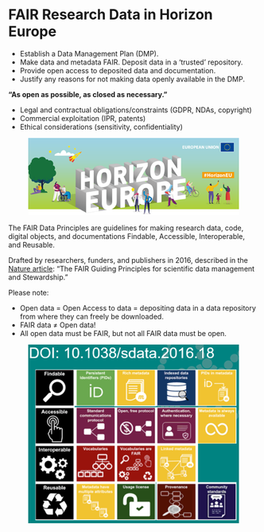 # FAIR Research Data in Horizon Europe

* Establish a Data Management Plan (DMP).
* Make data and metadata FAIR. Deposit data in a ‘trusted’ repository.
* Provide open access to deposited data and documentation.
* Justify any reasons for not making data openly available in the DMP.

**“As open as possible, as closed as necessary.”**

* Legal and contractual obligations/constraints (GDPR, NDAs, copyright)
* Commercial exploitation (IPR, patents)
* Ethical considerations (sensitivity, confidentiality)

<figure><img src="../../../../../.gitbook/assets/image (81).png" alt=""><figcaption></figcaption></figure>

The FAIR Data Principles are guidelines for making research data, code, digital objects, and documentations Findable, Accessible, Interoperable, and Reusable.

Drafted by researchers, funders, and publishers in 2016, described in the [Nature article](https://www.nature.com/articles/sdata201618): “The FAIR Guiding Principles for scientific data management and Stewardship.”

Please note:

* Open data = Open Access to data = depositing data in a data repository from where they can freely be downloaded.
* FAIR data ≠ Open data!
* All open data must be FAIR, but not all FAIR data must be open.

<figure><img src="../../../../../.gitbook/assets/image (65).png" alt=""><figcaption></figcaption></figure>
